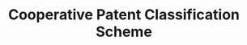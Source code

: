 ---
layout: default
description: The EPO and USPTO both had highly developed patent classification systems,
  the European CLAssification (ECLA) and the United States Patent Classification (USPC)
  respectively. CPC is the outcome of an ambitious harmonization effort to bring the
  best practices from each Office together. In fact, most U.S. patent documents are
  already classified in ECLA. The conversion from ECLA to CPC at the EPO will ensure
  IPC compliance and eliminate the need for the EPO to classify U.S. patent documents.
  At the USPTO, the conversion will provide an up-to date classification system that
  is internationally compatible.
last_edit: Thu, 02 Dec 2021 11:50:43 GMT
location: https://www.cooperativepatentclassification.org/about
shortname: cooperative_patent_classification
title: Cooperative Patent Classification Scheme
uuid: 3aa314f5-20eb-4e21-96e8-d1f28e8dd51c
---